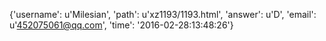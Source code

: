 {'username': u'Milesian', 'path': u'xz1193/1193.html', 'answer': u'D', 'email': u'452075061@qq.com', 'time': '2016-02-28:13:48:26'}